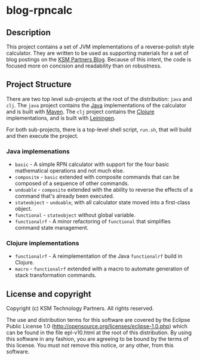 blog-rpncalc
============

## Description

This project contains a set of JVM implementations of a reverse-polish
style calculator.  They are written to be used as supporting materials
for a set of blog postings on the
[KSM Partners Blog](http://www.ksmpartners.com/blog/). Because of this
intent, the code is focused more on concision and readability than on
robustness.

## Project Structure

There are two top level sub-projects at the root of the distribution:
`java` and `clj`. The `java` project contains the
[Java](http://www.java.com/) implementations of the calculator and is
built with [Maven](http://maven.apache.org/). The `clj` project
contains the [Clojure](http://clojure.org) implementations, and is
built with [Leiningen](http://leiningen.org/).

For both sub-projects, there is a top-level shell script, `run.sh`,
that will build and then execute the project.

### Java implemenations

* `basic` - A simple RPN calculator with support for the four basic
  mathematical operations and not much else.
* `composite` - `basic` extended with composite commands that can be
  composed of a sequence of other commands.
* `undoable` - `composite` extended with the ability to reverse the
  effects of a command that's already been executed.
* `stateobject` - `undoable`, with all calculator state moved into a
  first-class object.
* `functional` - `stateobject` without global variable.
* `functionalrf` - A minor refactoring of `functional` that simplifies
  command state management.

### Clojure implementations

* `functionalrf` - A reimplementation of the Java `functionalrf` build
  in Clojure.
* `macro` - `functionalrf` extended with a macro to automate
  generation of stack transformation commands.

## License and copyright

Copyright (c) KSM Technology Partners. All rights reserved.

The use and distribution terms for this software are covered by the
Eclipse Public License 1.0
(http://opensource.org/licenses/eclipse-1.0.php) which can be found in
the file epl-v10.html at the root of this distribution.  By using this
software in any fashion, you are agreeing to be bound by the terms of
this license.  You must not remove this notice, or any other, from
this software.

